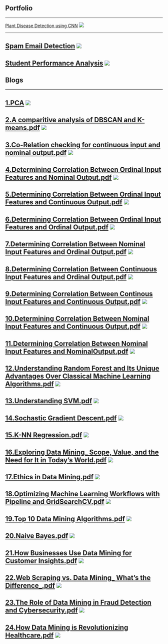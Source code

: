 ## Portfolio

---

[Plant Disease Detection using CNN](https://colab.research.google.com/drive/1vOW70sx9Y73zru4CxjgntVCWzd2FWPem#scrollTo=qJzB3f4xq7yK)
<img src="images/Plant_D.webp?raw=true"/>

---

[Spam Email Detection](https://colab.research.google.com/drive/1HOBe49R8ncd8GlZRBMoev--b88l8yw5J)
<img src="images/Spam_img.webp?raw=true"/>
---
[Student Performance Analysis](https://colab.research.google.com/drive/1WwAUDC8xhw4jh093aI-tY51wt1jSh-3N)
<img src="images/download.png?raw=true"/>
---
## Blogs
---
[1.PCA](/pdf/1.pdf)
<img src="images/Spam_img.webp?raw=true"/>
---
[2.A comparitive analysis of DBSCAN and K-means.pdf](/pdf/2.pdf)
<img src="images/Spam_img.webp?raw=true"/>
---
[3.Co-Relation checking for continuous input and nominal output.pdf](/pdf/3.pdf)
<img src="images/Spam_img.webp?raw=true"/>
---
[4.Determining Correlation Between Ordinal Input Features and Nominal Output.pdf](/pdf/4.pdf)
<img src="images/Spam_img.webp?raw=true"/>
---
[5.Determining Correlation Between Ordinal Input Features and Continuous Output.pdf](/pdf/5.pdf)
<img src="images/Spam_img.webp?raw=true"/>
---
[6.Determining Correlation Between Ordinal Input Features and Ordinal Output.pdf](/pdf/6.pdf)
<img src="images/Spam_img.webp?raw=true"/>
---
[7.Determining Correlation Between Nominal Input Features and Ordinal Output.pdf](/pdf/7.pdf)
<img src="images/Spam_img.webp?raw=true"/>
---
[8.Determining Correlation Between Continuous Input Features and Ordinal Output.pdf](/pdf/8.pdf)
<img src="images/Spam_img.webp?raw=true"/>
---
[9.Determining Correlation Between Continous Input Features and Continuous Output.pdf](/pdf/9.pdf)
<img src="images/Spam_img.webp?raw=true"/>
---
[10.Determining Correlation Between Nominal Input Features and Continuous Output.pdf](/pdf/10.pdf)
<img src="images/Spam_img.webp?raw=true"/>
---
[11.Determining Correlation Between Nominal Input Features and NominalOutput.pdf](/pdf/11.pdf)
<img src="images/Spam_img.webp?raw=true"/>
---
[12.Understanding Random Forest and Its Unique Advantages Over Classical Machine Learning Algorithms.pdf](/pdf/12.pdf)
<img src="images/Spam_img.webp?raw=true"/>
---
[13.Understanding SVM.pdf](/pdf/13.pdf)
<img src="images/Spam_img.webp?raw=true"/>
---
[14.Sochastic Gradient Descent.pdf](/pdf/14.pdf)
<img src="images/Spam_img.webp?raw=true"/>
---
[15.K-NN Regression.pdf](/pdf/15.pdf)
<img src="images/Spam_img.webp?raw=true"/>
---
[16.Exploring Data Mining_ Scope, Value, and the Need for It in Today’s World.pdf](/pdf/16.pdf)
<img src="images/Spam_img.webp?raw=true"/>
---
[17.Ethics in Data Mining.pdf](/pdf/17.pdf)
<img src="images/Spam_img.webp?raw=true"/>
---
[18.Optimizing Machine Learning Workflows with Pipeline and GridSearchCV.pdf](/pdf/18.pdf
)
<img src="images/Spam_img.webp?raw=true"/>
---
[19.Top 10 Data Mining Algorithms.pdf](/pdf/19.pdf)
<img src="images/Spam_img.webp?raw=true"/>
---
[20.Naive Bayes.pdf](/pdf/20.pdf)
<img src="images/Spam_img.webp?raw=true"/>
---
[21.How Businesses Use Data Mining for Customer Insights.pdf](/pdf/21.pdf)
<img src="images/Spam_img.webp?raw=true"/>
---
[22.Web Scraping vs. Data Mining_ What’s the Difference_.pdf](/pdf/22.pdf)
<img src="images/Spam_img.webp?raw=true"/>
---
[23.The Role of Data Mining in Fraud Detection and Cybersecurity.pdf](/pdf/23.pdf)
<img src="images/Spam_img.webp?raw=true"/>
---
[24.How Data Mining is Revolutionizing Healthcare.pdf](/pdf/24.pdf)
<img src="images/Spam_img.webp?raw=true"/>
---







